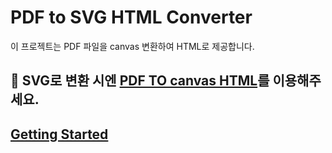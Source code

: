# PDF to SVG HTML Converter

이 프로젝트는 PDF 파일을 canvas 변환하여 HTML로 제공합니다.

## 💎 SVG로 변환 시엔  [PDF TO canvas HTML](https://github.com/SoominYim/pdf-to-svg-html)를 이용해주세요.


## [Getting Started](https://pdf-to-html-omega.vercel.app/)

